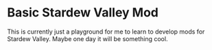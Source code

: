 # Basic Stardew Valley Mod

This is currently just a playground for me to learn to develop mods for Stardew Valley. Maybe one day it will be something cool.
